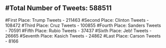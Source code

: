 #Total Number of Tweets: 588511 
---
#First Place: Trump Tweets - 211463
#Second Place: Clinton Tweets - 108472
#Third Place: Cruz Tweets - 100855
#Fourth Place: Sanders Tweets - 70591
#Fifth Place: Rubio Tweets - 37437
#Sixth Place: Jeb! Tweets - 26665
#Seventh Place: Kasich Tweets - 24862
#Last Place: Carson Tweets - 8166
